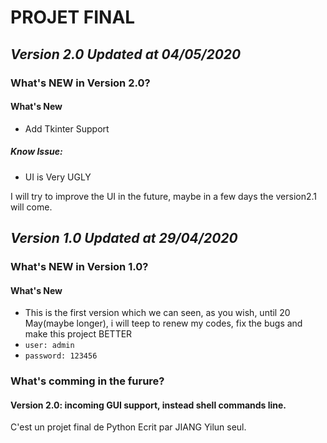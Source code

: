 # PROJET FINAL
## ***Version 2.0 Updated at 04/05/2020***
### What's NEW in Version 2.0?
#### What's New
 - Add Tkinter Support
##### Know Issue:
 - UI is Very UGLY

I will try to improve the UI in the future, maybe in a few days the version2.1 will come.

## ***Version 1.0 Updated at 29/04/2020***
### What's NEW in Version 1.0?
#### What's New
 - This is the first version which we can seen, as you wish, until 20 May(maybe longer), i will teep to renew my codes, fix the bugs and make this project BETTER
 - `user: admin`
 - `password: 123456`

### What's comming in the furure?
#### Version 2.0: incoming GUI support, instead shell commands line.

C'est un projet final de Python Ecrit par JIANG Yilun seul.
